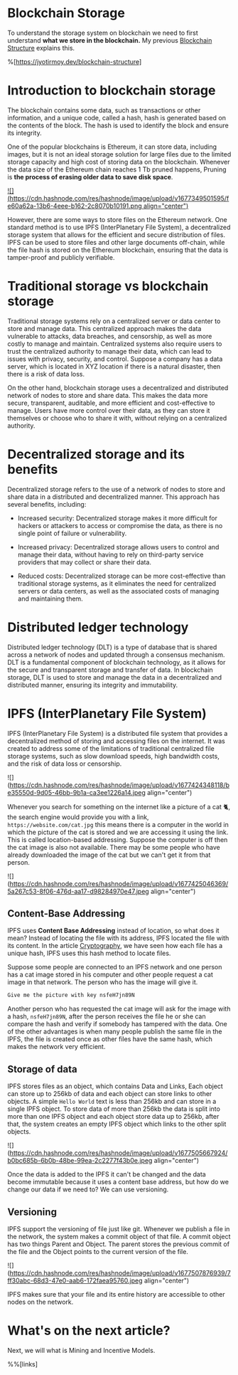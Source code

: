 # Blockchain Storage

To understand the storage system on blockchain we need to first understand **what we store in the blockchain.** My previous [Blockchain Structure](https://jyotirmoy.dev/blockchain-structure) explains this.

%[https://jyotirmoy.dev/blockchain-structure] 

# Introduction to blockchain storage

The blockchain contains some data, such as transactions or other information, and a unique code, called a hash, hash is generated based on the contents of the block. The hash is used to identify the block and ensure its integrity.

One of the popular blockchains is Ethereum, it can store data, including images, but it is not an ideal storage solution for large files due to the limited storage capacity and high cost of storing data on the blockchain. Whenever the data size of the Ethereum chain reaches 1 Tb pruned happens, Pruning is **the process of erasing older data to save disk space**.

[![](https://cdn.hashnode.com/res/hashnode/image/upload/v1677349501595/fe60a62a-13b6-4eee-b162-2c8070b10191.png align="center")](https://etherscan.io/chartsync/chaindefault)

However, there are some ways to store files on the Ethereum network. One standard method is to use IPFS (InterPlanetary File System), a decentralized storage system that allows for the efficient and secure distribution of files. IPFS can be used to store files and other large documents off-chain, while the file hash is stored on the Ethereum blockchain, ensuring that the data is tamper-proof and publicly verifiable.

# Traditional storage vs blockchain storage

Traditional storage systems rely on a centralized server or data center to store and manage data. This centralized approach makes the data vulnerable to attacks, data breaches, and censorship, as well as more costly to manage and maintain. Centralized systems also require users to trust the centralized authority to manage their data, which can lead to issues with privacy, security, and control. Suppose a company has a data server, which is located in XYZ location if there is a natural disaster, then there is a risk of data loss.

On the other hand, blockchain storage uses a decentralized and distributed network of nodes to store and share data. This makes the data more secure, transparent, auditable, and more efficient and cost-effective to manage. Users have more control over their data, as they can store it themselves or choose who to share it with, without relying on a centralized authority.

# Decentralized storage and its benefits

Decentralized storage refers to the use of a network of nodes to store and share data in a distributed and decentralized manner. This approach has several benefits, including:

* Increased security: Decentralized storage makes it more difficult for hackers or attackers to access or compromise the data, as there is no single point of failure or vulnerability.
    
* Increased privacy: Decentralized storage allows users to control and manage their data, without having to rely on third-party service providers that may collect or share their data.
    
* Reduced costs: Decentralized storage can be more cost-effective than traditional storage systems, as it eliminates the need for centralized servers or data centers, as well as the associated costs of managing and maintaining them.
    

# Distributed ledger technology

Distributed ledger technology (DLT) is a type of database that is shared across a network of nodes and updated through a consensus mechanism. DLT is a fundamental component of blockchain technology, as it allows for the secure and transparent storage and transfer of data. In blockchain storage, DLT is used to store and manage the data in a decentralized and distributed manner, ensuring its integrity and immutability.

# IPFS (InterPlanetary File System)

IPFS (InterPlanetary File System) is a distributed file system that provides a decentralized method of storing and accessing files on the internet. It was created to address some of the limitations of traditional centralized file storage systems, such as slow download speeds, high bandwidth costs, and the risk of data loss or censorship.

![](https://cdn.hashnode.com/res/hashnode/image/upload/v1677424348118/be35550d-9d05-46bb-9b1a-ca3ee1226a14.jpeg align="center")

Whenever you search for something on the internet like a picture of a cat 🐈, the search engine would provide you with a link, `https://website.com/cat.jpg` this means there is a computer in the world in which the picture of the cat is stored and we are accessing it using the link. This is called location-based addressing. Suppose the computer is off then the cat image is also not available. There may be some people who have already downloaded the image of the cat but we can't get it from that person.

![](https://cdn.hashnode.com/res/hashnode/image/upload/v1677425046369/5a267c53-8f06-476d-aa17-d98284970e47.jpeg align="center")

## Content-Base Addressing

IPFS uses **Content Base Addressing** instead of location, so what does it mean? Instead of locating the file with its address, IPFS located the file with its content. In the article [Cryptography](https://jyotirmoy.dev/cryptography), we have seen how each file has a unique hash, IPFS uses this hash method to locate files.

Suppose some people are connected to an IPFS network and one person has a cat image stored in his computer and other people request a cat image in that network. The person who has the image will give it.

```bash
Give me the picture with key nsfeH7jn89N
```

Another person who has requested the cat image will ask for the image with a hash, `nsfeH7jn89N`, after the person receives the file he or she can compare the hash and verify if somebody has tampered with the data. One of the other advantages is when many people publish the same file in the IPFS, the file is created once as other files have the same hash, which makes the network very efficient.

## Storage of data

IPFS stores files as an object, which contains Data and Links, Each object can store up to 256kb of data and each object can store links to other objects. A simple `Hello World` text is less than 256kb and can store in a single IPFS object. To store data of more than 256kb the data is split into more than one IPFS object and each object store data up to 256kb, after that, the system creates an empty IPFS object which links to the other split objects.

![](https://cdn.hashnode.com/res/hashnode/image/upload/v1677505667924/b0bc685b-6b0b-48be-99ea-2c2277f43b0e.jpeg align="center")

Once the data is added to the IPFS it can't be changed and the data become immutable because it uses a content base address, but how do we change our data if we need to? We can use versioning.

## Versioning

IPFS support the versioning of file just like git. Whenever we publish a file in the network, the system makes a commit object of that file. A commit object has two things Parent and Object. The parent stores the previous commit of the file and the Object points to the current version of the file.

![](https://cdn.hashnode.com/res/hashnode/image/upload/v1677507876939/7ff30abc-68d3-47e0-aab6-172faea95760.jpeg align="center")

IPFS makes sure that your file and its entire history are accessible to other nodes on the network.

# What's on the next article?

Next, we will what is Mining and Incentive Models.

%%[links]